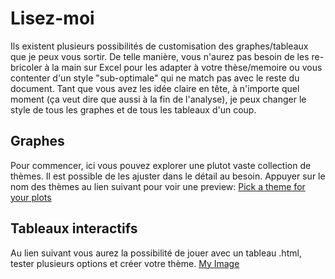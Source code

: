 # Lisez-moi
Ils existent plusieurs possibilités de customisation des graphes/tableaux que je peux vous sortir. De telle manière, vous n'aurez pas besoin de les re-bricoler à la main sur Excel pour les adapter à votre thèse/memoire ou vous contenter d'un style "sub-optimale" qui ne match pas avec le reste du document. Tant que vous avez les idée claire en tête, à n'importe quel moment (ça veut dire que aussi à la fin de l'analyse), je peux changer le style de tous les graphes et de tous les tableaux d'un coup.

## Graphes
Pour commencer, ici vous pouvez explorer une plutot vaste collection de thèmes. Il est possible de les ajuster dans le détail au besoin. Appuyer sur le nom des thèmes au lien suivant pour voir une preview:
[Pick a theme for your plots](https://r-charts.com/ggplot2/themes/)

## Tableaux interactifs
Au lien suivant vous aurez la possibilité de jouer avec un tableau .html, tester plusieurs options et créer votre thème. 
[My Image](datatable_style_creator.jpg)
